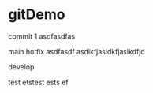 # gitDemo

commit 1
asdfasdfas

main
hotfix
asdfasdf
asdlkfjasldkfjaslkdfjd

develop



test etstest ests ef